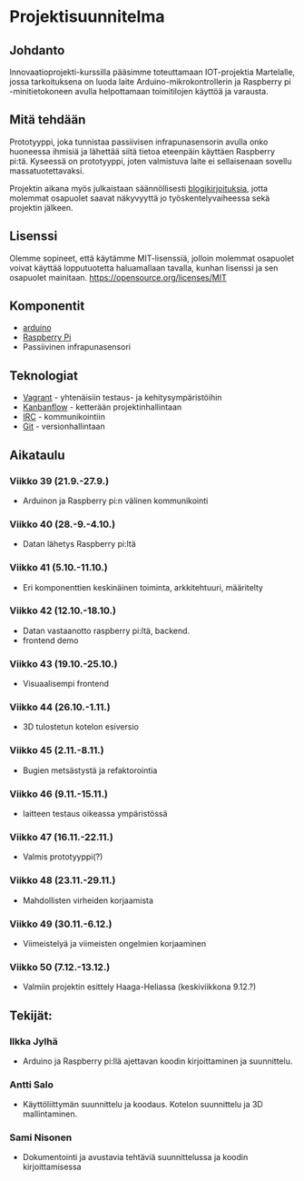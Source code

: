 # Projektisuunnitelma


## Johdanto

Innovaatioprojekti-kurssilla pääsimme toteuttamaan IOT-projektia Martelalle, jossa tarkoituksena on luoda laite Arduino-mikrokontrollerin ja Raspberry pi -minitietokoneen avulla helpottamaan toimitilojen käyttöä ja varausta.

## Mitä tehdään

Prototyyppi, joka tunnistaa passiivisen infrapunasensorin avulla onko huoneessa  ihmisiä ja lähettää siitä tietoa eteenpäin käyttäen Raspberry pi:tä.
Kyseessä on prototyyppi, joten valmistuva laite ei sellaisenaan sovellu massatuotettavaksi.

Projektin aikana myös julkaistaan säännöllisesti [blogikirjoituksia](https://officeiot.wordpress.com/), jotta molemmat osapuolet saavat näkyvyyttä jo työskentelyvaiheessa sekä projektin jälkeen.

## Lisenssi

Olemme sopineet, että käytämme MIT-lisenssiä, jolloin molemmat osapuolet voivat käyttää lopputuotetta haluamallaan tavalla, kunhan lisenssi ja sen osapuolet mainitaan. https://opensource.org/licenses/MIT 

## Komponentit

* [arduino](https://www.arduino.cc)
* [Raspberry Pi](https://www.raspberrypi.org)
* Passiivinen infrapunasensori

## Teknologiat

* [Vagrant](https://www.vagrantup.com/) - yhtenäisiin testaus- ja kehitysympäristöihin
* [Kanbanflow](https://kanbanflow.com) - ketterään projektinhallintaan
* [IRC](https://en.wikipedia.org/wiki/Internet_Relay_Chat) - kommunikointiin
* [Git](https://git-scm.com/) - versionhallintaan

## Aikataulu

### Viikko 39 (21.9.-27.9.)
* Arduinon ja Raspberry pi:n välinen kommunikointi

### Viikko 40 (28.-9.-4.10.)
* Datan lähetys Raspberry pi:ltä 

### Viikko 41 (5.10.-11.10.)
* Eri komponenttien keskinäinen toiminta, arkkitehtuuri, määritelty

### Viikko 42 (12.10.-18.10.)
* Datan vastaanotto raspberry pi:ltä, backend. 
* frontend demo

### Viikko 43 (19.10.-25.10.)
* Visuaalisempi frontend

### Viikko 44 (26.10.-1.11.)
* 3D tulostetun kotelon esiversio

### Viikko 45 (2.11.-8.11.)
* Bugien metsästystä ja refaktorointia

### Viikko 46 (9.11.-15.11.)
* laitteen testaus oikeassa ympäristössä

### Viikko 47 (16.11.-22.11.)
* Valmis prototyyppi(?)

### Viikko 48 (23.11.-29.11.)
* Mahdollisten virheiden korjaamista

### Viikko 49 (30.11.-6.12.)
* Viimeistelyä ja viimeisten ongelmien korjaaminen

### Viikko 50 (7.12.-13.12.)
* Valmiin projektin esittely Haaga-Heliassa (keskiviikkona 9.12.?)


## Tekijät:

### Ilkka Jylhä
* Arduino ja Raspberry pi:llä ajettavan koodin kirjoittaminen ja suunnittelu.

### Antti Salo
* Käyttöliittymän suunnittelu ja koodaus. Kotelon suunnittelu ja 3D mallintaminen. 

### Sami Nisonen
* Dokumentointi ja avustavia tehtäviä suunnittelussa ja koodin kirjoittamisessa

